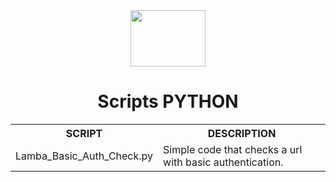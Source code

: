 <div align="center">

  <img align="center" height="90" width="120" src="https://cdn.jsdelivr.net/gh/devicons/devicon/icons/python/python-original-wordmark.svg" /> 
  <h1> Scripts PYTHON </h1>

<table>
  <tr>
    <th> SCRIPT </th>
    <th> DESCRIPTION </th>
  </tr>
  <tr>
    <td> Lamba_Basic_Auth_Check.py </td>
    <td> Simple code that checks a url with basic authentication. </td>
  </tr>
</table>

</div>

